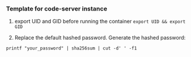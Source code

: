 ### Template for code-server instance
1. export UID and GID before running the container
`export UID && export GID`

2. Replace the default hashed password. Generate the hashed password:
```
printf "your_password" | sha256sum | cut -d' ' -f1
```
